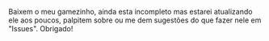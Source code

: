 Baixem o meu gamezinho, ainda esta incompleto mas estarei atualizando ele aos poucos, palpitem sobre ou me dem sugestões do que fazer nele em "Issues". Obrigado!
